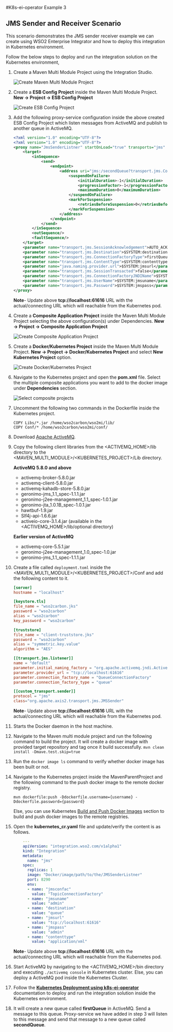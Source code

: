 #K8s-ei-operator Example 3

## JMS Sender and Receiver Scenario

This scenario demonstrates the JMS sender receiver example we can create using WSO2 Enterprise Integrator and how to deploy this integration in Kubernetes environment.

Follow the below steps to deploy and run the integration solution on the Kubernetes environment,

1.  Create a Maven Multi Module Project using the Integration Studio.

    ![Create Maven Multi Module Project](../../../assets/img/create_project/docker_k8s_project/create-maven-project.png) 
    
2.  Create a **ESB Config Project** inside the Maven Multi Module Project.
    **New → Project → ESB Config Project**
    
    ![Create ESB Config Project](../../../assets/img/create_project/docker_k8s_project/esb-config.png) 
    
3.  Add the following proxy-service configuration inside the above created ESB Config Project which listen messages from ActiveMQ and publish to another queue in ActiveMQ.
    ```xml
    <?xml version="1.0" encoding="UTF-8"?>
    <?xml version="1.0" encoding="UTF-8"?>
    <proxy name="JmsSenderListner" startOnLoad="true" transports="jms" xmlns="http://ws.apache.org/ns/synapse">
        <target>
            <inSequence>
                <send>
                    <endpoint>
                        <address uri="jms:/secondQueue?transport.jms.ConnectionFactoryJNDIName=QueueConnectionFactory&amp;java.naming.factory.initial=org.apache.activemq.jndi.ActiveMQInitialContextFactory&amp;java.naming.provider.url=failover:(tcp://localhost:61616,tcp://localhost:61617)?randomize=false&amp;transport.jms.DestinationType=queue">
                            <suspendOnFailure>
                                <initialDuration>-1</initialDuration>
                                <progressionFactor>-1</progressionFactor>
                                <maximumDuration>0</maximumDuration>
                            </suspendOnFailure>
                            <markForSuspension>
                                <retriesBeforeSuspension>0</retriesBeforeSuspension>
                            </markForSuspension>
                        </address>
                    </endpoint>
                </send>
            </inSequence>
            <outSequence/>
            <faultSequence/>
        </target>
        <parameter name="transport.jms.SessionAcknowledgement">AUTO_ACKNOWLEDGE</parameter>
        <parameter name="transport.jms.Destination">$SYSTEM:destination</parameter>
        <parameter name="transport.jms.ConnectionFactoryType">firstQueue</parameter>
        <parameter name="transport.jms.ContentType">$SYSTEM:contenttype</parameter>
        <parameter name="java.naming.provider.url">$SYSTEM:jmsurl</parameter>
        <parameter name="transport.jms.SessionTransacted">false</parameter>
        <parameter name="transport.jms.ConnectionFactoryJNDIName">$SYSTEM:jmsconfac</parameter>
        <parameter name="transport.jms.UserName">$SYSTEM:jmsuname</parameter>
        <parameter name="transport.jms.Password">$SYSTEM:jmspass</parameter>
    </proxy>
    ```
    **Note**- Update above **tcp://localhost:61616** URL with the actual/connecting URL which will reachable from the Kubernetes pod.
    
4.  Create a **Composite Application Project** inside the Maven Multi Module Project selecting the above configuration(s) under Dependencies.
    **New → Project → Composite Application Project**
    
    ![Create Composite Application Project](../../../assets/img/create_project/docker_k8s_project/composite-proj.png)    

5.  Create a **Docker/Kubernetes Project** inside the Maven Multi Module Project.
    **New → Project → Docker/Kubernetes Project** and select **New Kubernetes Project** option. 
    
    ![Create Docker/Kubernetes Project](../../../assets/img/create_project/docker_k8s_project/k8s-proj.png)    

6.  Navigate to the Kubernetes project and open the **pom.xml** file. Select the multiple composite applications you want to add to the docker image under **Dependencies** section.

    ![Select composite projects](../../../assets/img/create_project/docker_k8s_project/select-dependency.png) 
     
7.  Uncomment the following two commands in the Dockerfile inside the Kubernetes project.
    ```
    COPY Libs/*.jar /home/wso2carbon/wso2mi/lib/
    COPY Conf/* /home/wso2carbon/wso2mi/conf/
    ```
8.  Download [Apache ActiveMQ](http://activemq.apache.org/).

9. Copy the following client libraries from the <ACTIVEMQ_HOME>/lib directory to the <MAVEN_MULTI_MODULE>/<KUBERNETES_PROJECT>/Lib directory.

    **ActiveMQ 5.8.0 and above** 
    -   activemq-broker-5.8.0.jar
    -   activemq-client-5.8.0.jar
    -   activemq-kahadb-store-5.8.0.jar  
    -   geronimo-jms_1.1_spec-1.1.1.jar
    -   geronimo-j2ee-management_1.1_spec-1.0.1.jar
    -   geronimo-jta_1.0.1B_spec-1.0.1.jar
    -   hawtbuf-1.9.jar
    -   Slf4j-api-1.6.6.jar
    -   activeio-core-3.1.4.jar (available in the <ACTIVEMQ_HOME>/lib/optional directory)  
     
    **Earlier version of ActiveMQ**
    -   activemq-core-5.5.1.jar
    -   geronimo-j2ee-management_1.0_spec-1.0.jar    
    -   geronimo-jms_1.1_spec-1.1.1.jar
    
10. Create a file called `deployment.toml` inside the <MAVEN_MULTI_MODULE>/<KUBERNETES_PROJECT>/Conf and add the following content to it.
    ```toml
    [server]
    hostname = "localhost"
    
    [keystore.tls]
    file_name = "wso2carbon.jks"
    password = "wso2carbon"
    alias = "wso2carbon"
    key_password = "wso2carbon"
    
    [truststore]
    file_name = "client-truststore.jks"
    password = "wso2carbon"
    alias = "symmetric.key.value"
    algorithm = "AES"
    
    [[transport.jms.listener]]
    name = "default"
    parameter.initial_naming_factory = "org.apache.activemq.jndi.ActiveMQInitialContextFactory"
    parameter.provider_url = "tcp://localhost:61616"
    parameter.connection_factory_name = "QueueConnectionFactory"
    parameter.connection_factory_type = "queue"
    
    [[custom_transport.sender]]
    protocol = "jms"
    class="org.apache.axis2.transport.jms.JMSSender"
    ```   
    **Note**- Update above **tcp://localhost:61616** URL with the actual/connecting URL which will reachable from the Kubernetes pod.
    
11.  Starts the Docker daemon in the host machine.

12.  Navigate to the Maven multi module project and run the following command to build the project. It will create a docker image with provided target repository and tag once it build successfully.
    ```
    mvn clean install -Dmave.test.skip=true
    ```
    
13.  Run the ```docker image ls``` command to verify whether docker image has been built or not. 

14.  Navigate to the Kubernetes project inside the MavenParentProject and the following command to the push docker image to the remote docker registry.
     ```
     mvn dockerfile:push -Ddockerfile.username={username} -Ddockerfile.password={password}
     ``` 

     Else, you can use Kubernetes [Build and Push Docker Images](https://ei.docs.wso2.com/en/latest/micro-integrator/develop/create-kubernetes-project/#build-and-push-docker-images) section to build and push docker images to the remote registries.

15.  Open the **kubernetes_cr.yaml** file and update/verify the content is as follows.
     ```yaml 
         ---
         apiVersion: "integration.wso2.com/v1alpha1"
         kind: "Integration"
         metadata:
           name: "jms"
         spec:
           replicas: 1
           image: "Docker/image/path/to/the/JMSSenderListner"
           port: 8290
           env:
           - name: "jmsconfac"
             value: "TopicConnectionFactory"
           - name: "jmsuname"
             value: "admin"
           - name: "destination"
             value: "queue"
           - name: "jmsurl"
             value: "tcp://localhost:61616"
           - name: "jmspass"
             value: "admin"
           - name: "contenttype"
             value: "application/xml"
     ```
     **Note**- Update above **tcp://localhost:61616** URL with the actual/connecting URL which will reachable from the Kubernetes pod.
     
16.  Start ActiveMQ by navigating to the <ACTIVEMQ_HOME>/bin directory and executing `./activemq console` in Kubernetes cluster. Else, you can deploy a ActiveMQ pod inside the Kubernetes Cluster.

17.  Follow the **[Kubernetes Deployment using k8s-ei-operator](https://ei.docs.wso2.com/en/latest/micro-integrator/develop/kubernetes_deployment/)** documentation to deploy and run the integration solution inside the Kubernetes environment.

18.  It will create a new queue called **firstQueue** in ActiveMQ. Send a message to this queue. Proxy-service we have added in step 3 will listen to this message and send that message to a new queue called **secondQueue**.